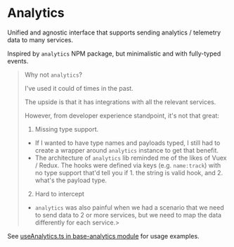 # Analytics

Unified and agnostic interface that supports sending analytics / telemetry data to many
services.

Inspired by `analytics` NPM package, but minimalistic and with fully-typed events.

> Why not `analytics`?
>
> I've used it could of times in the past.
>
> The upside is that it has integrations with all the relevant services.
>
> However, from developer experience standpoint, it's not that great:
>
> 1. Missing type support.
>
> - If I wanted to have type names and payloads typed, I still had to
>   create a wrapper around `analytics` instance to get that benefit.
> - The architecture of `analytics` lib reminded me of the likes of Vuex / Redux.
>   The hooks were defined via keys (e.g. `name:track`) with no type support that'd tell you
>   if 1. the string is valid hook, and 2. what's the payload type.
>
> 2. Hard to intercept
>
> - `analytics` was also painful when we had a scenario that we need to send
>   data to 2 or more services, but we need to map the data differently
>   for each service.>

See [useAnalytics.ts in base-analytics module](../../modules/base-analytics/composables/useAnalytics.ts)
for usage examples.
